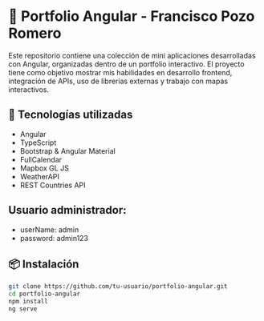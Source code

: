# 🧩 Portfolio Angular - Francisco Pozo Romero

Este repositorio contiene una colección de mini aplicaciones desarrolladas con Angular, organizadas dentro de un portfolio interactivo. El proyecto tiene como objetivo mostrar mis habilidades en desarrollo frontend, integración de APIs, uso de librerías externas y trabajo con mapas interactivos.

## 🚀 Tecnologías utilizadas

- Angular
- TypeScript
- Bootstrap & Angular Material
- FullCalendar
- Mapbox GL JS
- WeatherAPI
- REST Countries API
  
## Usuario administrador: 
- userName: admin
- password: admin123

## 📦 Instalación

```bash
git clone https://github.com/tu-usuario/portfolio-angular.git
cd portfolio-angular
npm install
ng serve
